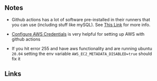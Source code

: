 ## Notes

- Github actions has a lot of software pre-installed in their runners that you can use (including stuff like mySQL). See [This Link](https://github.com/actions/virtual-environments/blob/main/images/linux/Ubuntu2004-README.md) for more info.
- [Configure AWS Credentials](https://github.com/aws-actions/configure-aws-credentials) is very helpful for setting up AWS with github actions

- If you hit error 255 and have aws functionality and are running ubuntu `20.04` setting the env variable `AWS_EC2_METADATA_DISABLED=true` should fix it

## Links
